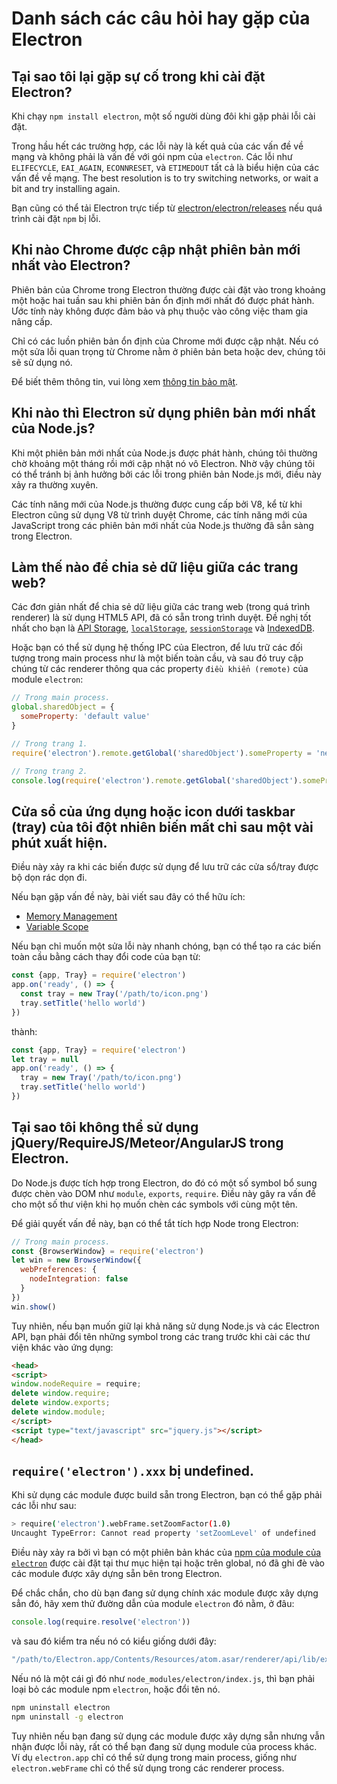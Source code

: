 # Danh sách các câu hỏi hay gặp của Electron

## Tại sao tôi lại gặp sự cố trong khi cài đặt Electron?

Khi chạy `npm install electron`, một số người dùng đôi khi gặp phải lỗi cài đặt.

Trong hầu hết các trường hợp, các lỗi này là kết quả của các vấn đề về mạng và không phải là vấn đề với gói npm của `electron`. Các lỗi như `ELIFECYCLE`, `EAI_AGAIN`, `ECONNRESET`, và `ETIMEDOUT` tất cả là biểu hiện của các vấn đề về mạng. The best resolution is to try switching networks, or wait a bit and try installing again.

Bạn cũng có thể tải Electron trực tiếp từ [electron/electron/releases](https://github.com/electron/electron/releases) nếu quá trình cài đặt `npm` bị lỗi.

## Khi nào Chrome được cập nhật phiên bản mới nhất vào Electron?

Phiên bản của Chrome trong Electron thường được cài đặt vào trong khoảng một hoặc hai tuần sau khi phiên bản ổn định mới nhất đó được phát hành. Ước tính này không được đảm bảo và phụ thuộc vào công việc tham gia nâng cấp.

Chỉ có các luồn phiên bản ổn định của Chrome mới được cập nhật. Nếu có một sửa lỗi quan trọng từ Chrome nằm ở phiên bản beta hoặc dev, chúng tôi sẽ sử dụng nó.

Để biết thêm thông tin, vui lòng xem [thông tin bảo mật](tutorial/security.md).

## Khi nào thì Electron sử dụng phiên bản mới nhất của Node.js?

Khi một phiên bản mới nhất của Node.js được phát hành, chúng tôi thường chờ khoảng một tháng rồi mới cập nhật nó vô Electron. Nhờ vậy chúng tôi có thể tránh bị ảnh hưởng bởi các lỗi trong phiên bản Node.js mới, điều này xảy ra thường xuyên.

Các tính năng mới của Node.js thường được cung cấp bởi V8, kể từ khi Electron cũng sử dụng V8 từ trình duyệt Chrome, các tính năng mới của JavaScript trong các phiên bản mới nhất của Node.js thường đã sẳn sàng trong Electron.

## Làm thế nào để chia sẻ dữ liệu giữa các trang web?

Các đơn giản nhất để chia sẻ dữ liệu giữa các trang web (trong quá trình renderer) là sử dụng HTML5 API, đã có sẵn trong trình duyệt. Đề nghị tốt nhất cho bạn là [API Storage](https://developer.mozilla.org/en-US/docs/Web/API/Storage), [`localStorage`](https://developer.mozilla.org/en-US/docs/Web/API/Window/localStorage), [`sessionStorage`](https://developer.mozilla.org/en-US/docs/Web/API/Window/sessionStorage) và [IndexedDB](https://developer.mozilla.org/en-US/docs/Web/API/IndexedDB_API).

Hoặc bạn có thể sử dụng hệ thống IPC của Electron, để lưu trữ các đối tượng trong main process như là một biến toàn cầu, và sau đó truy cập chúng từ các renderer thông qua các property `điều khiển (remote)` của module `electron`:

```javascript
// Trong main process.
global.sharedObject = {
  someProperty: 'default value'
}
```

```javascript
// Trong trang 1.
require('electron').remote.getGlobal('sharedObject').someProperty = 'new value'
```

```javascript
// Trong trang 2.
console.log(require('electron').remote.getGlobal('sharedObject').someProperty)
```

## Cửa sổ của ứng dụng hoặc icon dưới taskbar (tray) của tôi đột nhiên biến mất chỉ sau một vài phút xuất hiện.

Điều này xảy ra khi các biến được sử dụng để lưu trữ các cửa sổ/tray được bộ dọn rác dọn đi.

Nếu bạn gặp vấn đề này, bài viết sau đây có thể hữu ích:

* [Memory Management](https://developer.mozilla.org/en-US/docs/Web/JavaScript/Memory_Management)
* [Variable Scope](https://msdn.microsoft.com/library/bzt2dkta(v=vs.94).aspx)

Nếu bạn chỉ muốn một sửa lỗi này nhanh chóng, bạn có thể tạo ra các biến toàn cầu bằng cách thay đổi code của bạn từ:

```javascript
const {app, Tray} = require('electron')
app.on('ready', () => {
  const tray = new Tray('/path/to/icon.png')
  tray.setTitle('hello world')
})
```

thành:

```javascript
const {app, Tray} = require('electron')
let tray = null
app.on('ready', () => {
  tray = new Tray('/path/to/icon.png')
  tray.setTitle('hello world')
})
```

## Tại sao tôi không thể sử dụng jQuery/RequireJS/Meteor/AngularJS trong Electron.

Do Node.js được tích hợp trong Electron, do đó có một số symbol bổ sung được chèn vào DOM như `module`, `exports`, `require`. Điều này gây ra vấn đề cho một số thư viện khi họ muốn chèn các symbols với cùng một tên.

Để giải quyết vấn đề này, bạn có thể tắt tích hợp Node trong Electron:

```javascript
// Trong main process.
const {BrowserWindow} = require('electron')
let win = new BrowserWindow({
  webPreferences: {
    nodeIntegration: false
  }
})
win.show()
```

Tuy nhiên, nếu bạn muốn giữ lại khả năng sử dụng Node.js và các Electron API, bạn phải đổi tên những symbol trong các trang trước khi cài các thư viện khác vào ứng dụng:

```html
<head>
<script>
window.nodeRequire = require;
delete window.require;
delete window.exports;
delete window.module;
</script>
<script type="text/javascript" src="jquery.js"></script>
</head>
```

## `require('electron').xxx` bị undefined.

Khi sử dụng các module được build sẵn trong Electron, bạn có thể gặp phải các lỗi như sau:

```sh
> require('electron').webFrame.setZoomFactor(1.0)
Uncaught TypeError: Cannot read property 'setZoomLevel' of undefined
```

Điều này xảy ra bởi vì bạn có một phiên bản khác của [npm của module của `electron`](https://www.npmjs.com/package/electron) được cài đặt tại thư mục hiện tại hoặc trên global, nó đã ghi đè vào các module được xây dựng sẵn bên trong Electron.

Để chắc chắn, cho dù bạn đang sử dụng chính xác module được xây dựng sẳn đó, hãy xem thử đường dẫn của module `electron` đó nằm, ở đâu:

```javascript
console.log(require.resolve('electron'))
```

và sau đó kiểm tra nếu nó có kiểu giống dưới đây:

```sh
"/path/to/Electron.app/Contents/Resources/atom.asar/renderer/api/lib/exports/electron.js"
```

Nếu nó là một cái gì đó như `node_modules/electron/index.js`, thì bạn phải loại bỏ các module npm `electron`, hoặc đổi tên nó.

```sh
npm uninstall electron
npm uninstall -g electron
```

Tuy nhiên nếu bạn đang sử dụng các module được xây dựng sẵn nhưng vẫn nhận được lỗi này, rất có thể bạn đang sử dụng module của process khác. Ví dụ `electron.app` chỉ có thể sử dụng trong main process, giống như `electron.webFrame` chỉ có thể sử dụng trong các renderer process.